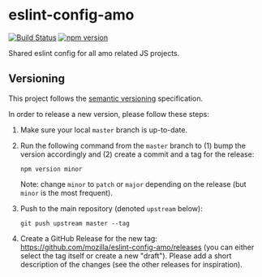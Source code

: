 # eslint-config-amo

[![Build Status](https://travis-ci.org/mozilla/eslint-config-amo.svg?branch=master)](https://travis-ci.org/mozilla/eslint-config-amo)
[![npm version](https://badge.fury.io/js/eslint-config-amo.svg)](https://badge.fury.io/js/eslint-config-amo)

Shared eslint config for all amo related JS projects.

## Versioning

This project follows the [semantic versioning](https://semver.org/) specification.

In order to release a new version, please follow these steps:

1. Make sure your local `master` branch is up-to-date.
2. Run the following command from the `master` branch to (1) bump the version accordingly and (2) create a commit and a tag for the release:

    ```
    npm version minor
    ```
    
    Note: change `minor` to `patch` or `major` depending on the release (but `minor` is the most frequent).
    
3. Push to the main repository (denoted `upstream` below):

    ```
    git push upstream master --tag
    ```
    
4. Create a GitHub Release for the new tag: https://github.com/mozilla/eslint-config-amo/releases (you can either select the tag itself or create a new "draft"). Please add a short description of the changes (see the other releases for inspiration).
